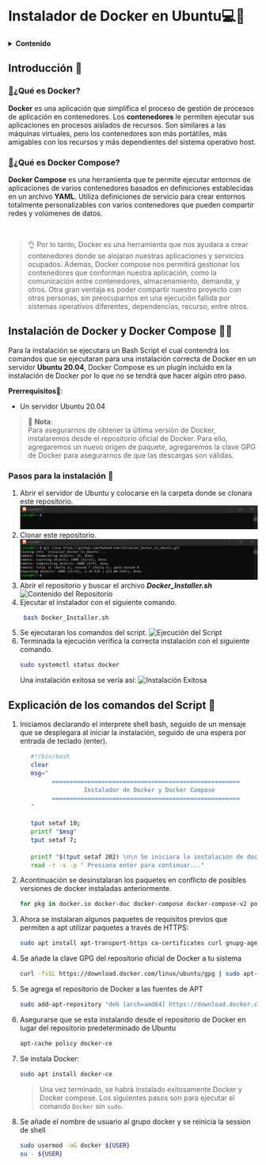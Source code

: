 # Instalador de Docker en Ubuntu💻🐋

<details>
  <summary><b>Contenido</b></summary>

- [Instalador de Docker en Ubuntu💻🐋](#instalador-de-docker-en-ubuntu)
  - [Introducción 🧐](#introducción-)
    - [🔗¿Qué es Docker?](#qué-es-docker)
    - [🔗¿Qué es Docker Compose?](#qué-es-docker-compose)
  - [Instalación de Docker y Docker Compose 👨‍💻](#instalación-de-docker-y-docker-compose-)
    - [Pasos para la instalación 👣](#pasos-para-la-instalación-)
  - [Explicación de los comandos del Script 🔎](#explicación-de-los-comandos-del-script-)

</details>

## Introducción 🧐

### [🔗](https://nuvalab.com/comandos-principales-en-docker/#:~:text=0-,%C2%BFQu%C3%A9%20es%20Docker%3F,-Imagina%20que%20quieres)¿Qué es Docker?

**Docker** es una aplicación que simplifica el proceso de gestión de procesos de aplicación en contenedores. Los **contenedores** le permiten ejecutar sus aplicaciones en procesos aislados de recursos. Son similares a las máquinas virtuales, pero los contenedores son más portátiles, más amigables con los recursos y más dependientes del sistema operativo host.

### [🔗](https://imaginaformacion.com/tutoriales/que-es-docker-compose#:~:text=2024%2D03%2D14-,%C2%BFQu%C3%A9%20es%20Docker%20Compose%3F,-Docker%20Compose%20es)¿Qué es Docker Compose?

**Docker Compose** es una herramienta que te permite ejecutar entornos de aplicaciones de varios contenedores basados en definiciones establecidas en un archivo **YAML**. Utiliza definiciones de servicio para crear entornos totalmente personalizables con varios contenedores que pueden compartir redes y volúmenes de datos.

</br>

> 👌 Por lo tanto, Docker es una herramienta que nos ayudara a crear contenedores donde se alojaran nuestras aplicaciones y servicios ocupados. Ademas, Docker compose nos permitirá gestionar los contenedores que conforman nuestra aplicación, como la comunicación entre contenedores, almacenamiento, demanda, y otros.
> Otra gran ventaja es poder compartir nuestro proyecto con otras personas, sin preocuparnos en una ejecución fallida por sistemas operativos diferentes, dependencias, recurso, entre otros.

## Instalación de Docker y Docker Compose 👨‍💻

Para la instalación se ejecutara un Bash Script el cual contendrá los comandos que se ejecutaran para una instalación correcta de Docker en un servidor **Ubuntu 20.04**, Docker Compose es un plugin incluido en la instalación de Docker por lo que no se tendrá que hacer algún otro paso.

**Prerrequisitos**📝:

- Un servidor Ubuntu 20.04

> 📝 **Nota**: <br> Para asegurarnos de obtener la última versión de Docker, instalaremos desde el repositorio oficial de Docker. Para ello, agregaremos un nuevo origen de paquete, agregaremos la clave GPG de Docker para asegurarnos de que las descargas son válidas.

### Pasos para la instalación 👣

1. Abrir el servidor de Ubuntu y colocarse en la carpeta donde se clonara este repositorio.
   ![Cli Ubuntu](img/image.png)
2. Clonar este repositorio.
   ![Clonar Repositorio](img/image-1.png)
3. Abrir el repositorio y buscar el archivo **_Docker_Installer.sh_**
   ![Contenido del Repositorio]()
4. Ejecutar el instalador con el siguiente comando.
   ```bash
    bash Docker_Installer.sh
   ```
5. Se ejecutaran los comandos del script.
   ![Ejecución del Script]()
6. Terminada la ejecución verifica la correcta instalación con el siguiente comando.
   ```bash
   sudo systemctl status docker
   ```
   Una instalación exitosa se vería así:
   ![Instalación Exitosa]()

## Explicación de los comandos del Script 🔎

1. Iniciamos declarando el interprete shell bash, seguido de un mensaje que se desplegara al iniciar la instalación, seguido de una espera por entrada de teclado (enter).

   ```bash
      #!/bin/bash
      clear
      msg="
            =====================================================
                     Instalador de Docker y Docker Compose
            =====================================================
      "

      tput setaf 10;
      printf "$msg"
      tput setaf 7;

      printf "$(tput setaf 202) \n\n Se iniciara la instalación de docker\n"
      read -r -s -p " Presiona enter para continuar..."
   ```

2. Acontinuación se desinstalaran los paquetes en conflicto de posibles versiones de docker instaladas anteriormente.
   ```bash
   for pkg in docker.io docker-doc docker-compose docker-compose-v2 podman-docker containerd runc; do sudo apt-get remove $pkg; done
   ```
3. Ahora se instalaran algunos paquetes de requisitos previos que permiten a apt utilizar paquetes a través de HTTPS:
   ```bash
   sudo apt install apt-transport-https ca-certificates curl gnupg-agent software-properties-common
   ```
4. Se añade la clave GPG del repositorio oficial de Docker a tu sistema
   ```bash
   curl -fsSL https://download.docker.com/linux/ubuntu/gpg | sudo apt-key add -
   ```
5. Se agrega el repositorio de Docker a las fuentes de APT
   ```bash
   sudo add-apt-repository "deb [arch=amd64] https://download.docker.com/linux/ubuntu focal stable"
   ```
6. Asegurarse que se esta instalando desde el repositorio de Docker en lugar del repositorio predeterminado de Ubuntu
   ```bash
   apt-cache policy docker-ce
   ```
7. Se instala Docker:

   ```bash
   sudo apt install docker-ce
   ```

   > Una vez terminado, se habrá instalado exitosamente Docker y Docker compose.
   > Los siguientes pasos son para ejecutar el comando `Docker` sin `sudo`.

8. Se añade el nombre de usuario al grupo docker y se reinicia la session de shell
   ```bash
   sudo usermod -aG docker ${USER}
   su - ${USER}
   ```
